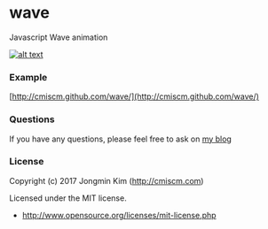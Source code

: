 # wave
Javascript Wave animation


[![alt text](https://cmiscm.github.io/wave/screenshot/wave.jpg)](http://cmiscm.github.com/wave/)

 
### Example
[http://cmiscm.github.com/wave/](http://cmiscm.github.com/wave/)


### Questions
If you have any questions, please feel free to ask on [my blog](http://blog.cmiscm.com/?p=5452)


### License
Copyright (c) 2017 Jongmin Kim (http://cmiscm.com) 

Licensed under the MIT license.

 - http://www.opensource.org/licenses/mit-license.php
